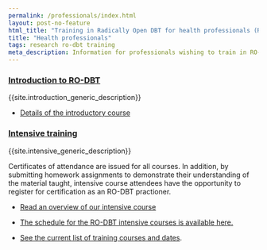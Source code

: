 ```yaml
---
permalink: /professionals/index.html
layout: post-no-feature
html_title: "Training in Radically Open DBT for health professionals (RO-DBT)"
title: "Health professionals"
tags: research ro-dbt training
meta_description: Information for professionals wishing to train in RO-DBT.
---
```



### [Introduction to RO-DBT](/training/introduction.html)

{{site.introduction_generic_description}}

- [Details of the introductory course](/training/introduction.html)


### [Intensive training](/training/intensive.html)

{{site.intensive_generic_description}}

Certificates of attendance are issued for all courses. In addition, by submitting homework assignments to demonstrate their understanding of the material taught, intensive course attendees have the opportunity to register for certification as an RO-DBT practioner.

- [Read an overview of our intensive course](/training/intensive.html)
- [The schedule for the RO-DBT intensive courses is available here.](/training/intensive-timetable.html)



- [See the current list of training courses and dates](/events/).



